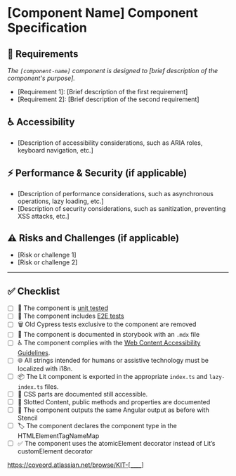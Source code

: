 # [Component Name] Component Specification

## 📝 Requirements

_The `[component-name]` component is designed to [brief description of the component's purpose]._

<!--
    Describe the main purpose and functionality of the component and its specific requirements.
    e.g.:
    - Functional Requirements: What the component should do.
    - Constraints: Any limitations or constraints that must be considered.
-->

- [Requirement 1]: [Brief description of the first requirement]
- [Requirement 2]: [Brief description of the second requirement]

## ♿ Accessibility

<!--
    Describe accessibility considerations, such as ARIA roles, keyboard navigation, etc.
    Ensure the component is usable by people with disabilities.
-->

- [Description of accessibility considerations, such as ARIA roles, keyboard navigation, etc.]

## ⚡ Performance & Security (if applicable)

<!--
    Describe performance considerations, such as asynchronous operations, lazy loading, etc.
    Describe security considerations, such as sanitization, preventing XSS attacks, etc.
-->

- [Description of performance considerations, such as asynchronous operations, lazy loading, etc.]
- [Description of security considerations, such as sanitization, preventing XSS attacks, etc.]

## ⚠️ Risks and Challenges (if applicable)

<!--
    Identify potential risks and challenges associated with the component's implementation and usage.
-->

- [Risk or challenge 1]
- [Risk or challenge 2]

---

## ✅ Checklist

- [ ] 🧪 The component is [unit tested](https://docs.google.com/document/d/1lrsHAUROGMkRbsGlor02eYKF2mfrfBa0SOESxHFU3pI/edit?tab=t.0#heading=h.l9yzzrwf1i4k)
- [ ] 🧪 The component includes [E2E tests](https://docs.google.com/document/d/1lrsHAUROGMkRbsGlor02eYKF2mfrfBa0SOESxHFU3pI/edit?tab=t.0#heading=h.z9tw07qe1lai)
- [ ] 🗑️ Old Cypress tests exclusive to the component are removed
- [ ] 📖 The component is documented in storybook with an `.mdx` file
- [ ] ♿ The component complies with the [Web Content Accessibility Guidelines](https://www.w3.org/TR/WCAG21/).
- [ ] 🌐 All strings intended for humans or assistive technology must be localized with i18n.
- [ ] 📦 The Lit component is exported in the appropriate `index.ts` and `lazy-index.ts` files.
- [ ] 🎨 CSS parts are documented still accessible.
- [ ] 🦥 Slotted Content, public methods and properties are documented
- [ ] 🔄 The component outputs the same Angular output as before with Stencil
- [ ] 🏷️ The component declares the component type in the HTMLElementTagNameMap
- [ ] ✅ The component uses the atomicElement decorator instead of Lit’s customElement decorator

https://coveord.atlassian.net/browse/KIT-[____]
